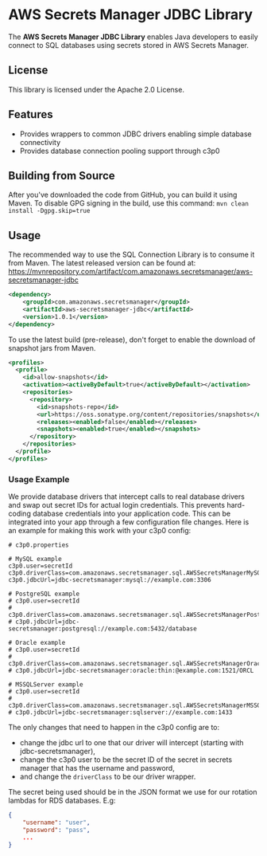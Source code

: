 # AWS Secrets Manager JDBC Library

The **AWS Secrets Manager JDBC Library** enables Java developers to easily connect to SQL databases using secrets stored in AWS Secrets Manager.

## License

This library is licensed under the Apache 2.0 License.

## Features

* Provides wrappers to common JDBC drivers enabling simple database connectivity
* Provides database connection pooling support through c3p0

## Building from Source

After you've downloaded the code from GitHub, you can build it using Maven. To disable GPG signing in the build, use this command: `mvn clean install -Dgpg.skip=true`

## Usage
The recommended way to use the SQL Connection Library is to consume it from Maven.  The latest released version can be found at: https://mvnrepository.com/artifact/com.amazonaws.secretsmanager/aws-secretsmanager-jdbc

``` xml
<dependency>
    <groupId>com.amazonaws.secretsmanager</groupId>
    <artifactId>aws-secretsmanager-jdbc</artifactId>
    <version>1.0.1</version>
</dependency>
```

To use the latest build (pre-release), don't forget to enable the download of snapshot jars from Maven.

``` xml
<profiles>
  <profile>
    <id>allow-snapshots</id>
    <activation><activeByDefault>true</activeByDefault></activation>
    <repositories>
      <repository>
        <id>snapshots-repo</id>
        <url>https://oss.sonatype.org/content/repositories/snapshots</url>
        <releases><enabled>false</enabled></releases>
        <snapshots><enabled>true</enabled></snapshots>
      </repository>
    </repositories>
  </profile>
</profiles>
```

### Usage Example
We provide database drivers that intercept calls to real database drivers and swap out secret IDs for actual login credentials.
This prevents hard-coding database credentials into your application code. This can be integrated into your app through a few
configuration file changes. Here is an example for making this work with your c3p0 config:

```properties
# c3p0.properties

# MySQL example
c3p0.user=secretId
c3p0.driverClass=com.amazonaws.secretsmanager.sql.AWSSecretsManagerMySQLDriver
c3p0.jdbcUrl=jdbc-secretsmanager:mysql://example.com:3306

# PostgreSQL example
# c3p0.user=secretId
# c3p0.driverClass=com.amazonaws.secretsmanager.sql.AWSSecretsManagerPostgreSQLDriver
# c3p0.jdbcUrl=jdbc-secretsmanager:postgresql://example.com:5432/database

# Oracle example
# c3p0.user=secretId
# c3p0.driverClass=com.amazonaws.secretsmanager.sql.AWSSecretsManagerOracleDriver
# c3p0.jdbcUrl=jdbc-secretsmanager:oracle:thin:@example.com:1521/ORCL

# MSSQLServer example
# c3p0.user=secretId
# c3p0.driverClass=com.amazonaws.secretsmanager.sql.AWSSecretsManagerMSSQLServerDriver
# c3p0.jdbcUrl=jdbc-secretsmanager:sqlserver://example.com:1433
```

The only changes that need to happen in the c3p0 config are to:

* change the jdbc url to one that our driver will intercept (starting with jdbc-secretsmanager),
* change the c3p0 user to be the secret ID of the secret in secrets manager that has the username and password,
* and change the `driverClass` to be our driver wrapper.

The secret being used should be in the JSON format we use for our rotation lambdas for RDS databases. E.g:

```json
{
	"username": "user",
	"password": "pass",
	...
}
```
